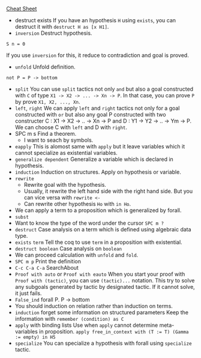 [Cheat Sheet](http://www.inf.ed.ac.uk/teaching/courses/tspl/cheatsheet.pdf)

- destruct exists
  If you have an hypothesis `H` using `exists`, you can destruct it with
  `destruct H as [x H1]`.
- `inversion`
  Destruct hypothesis.
```coq
S n = 0
```
  If you use `inversion` for this, it reduce to contradiction and goal is proved.
- `unfold`
  Unfold definition.
```coq
not P = P -> bottom
```
- `split`
  You can use `split` tactics not only `and` but also a goal constructed with
  `C` of type `X1 -> X2 -> ... -> Xn -> P`. In that case, you can prove `P`
  by prove `X1, X2, ..., Xn`.
- `left`, `right`
  We can apply `left` and `right` tactics not only for a goal constructed with
  `or` but also any goal P constructed with two constructer C : X1 -> X2 -> ..
  -> Xn -> P and D : Y1 -> Y2 -> .. -> Ym -> P. We can choose C with `left` and
  D with `right`.
- SPC m s
  Find a theorem.
  - I want to seach by symbols.
- `eapply`
  This is alomost same with `apply` but it leave variables which it cannot
  specialize as existential variables.
- `generalize dependent`
  Generalize a variable which is declared in hypothesis.
- `induction`
  Induction on structures. Apply on hypothesis or variable.
- `rewrite`
  - Rewrite goal with the hypothesis.
  - Usually, it rewrite the left hand side with the right hand side.
    But you can vice versa with `rewrite <-`
  - Can rewrite other hypothesis `Ho` with `in Ho`.
- We can apply a term to a proposition which is generalized by forall.
- `subst`
- Want to know the type of the word under the cursor
  `SPC m ?`
- `destruct`
  Case analysis on a term which is defined using algebraic data type.
- `exists` `term`
  Tell the coq to use `term` in a proposition with existential.
- `destruct boolean`
  Case analysis on `boolean`
- We can proceed calculation with `unfold` and `fold`.
- `SPC m p`
  Print the definition
- `C-c C-a C-a`
  SearchAbout
- `Proof with auto` or `Proof with eauto`
  When you start your proof with `Proof with (tactic)`, you can use
  `(tactic)...` notation. This try to solve any subgoals generated by tactic by
  designated tactic. If it cannot solve, it just fails.
- `False_ind`
  forall P. P -> bottom
- You should induction on relation rather than induction on terms.
- `induction` forget some information on structured parameters
  Keep the information with `remember (condition) as C`
- `apply` with binding lists
  Use when `apply` cannot determine meta-variables in proposition.
  `apply free_in_context with (T := T) (Gamma := empty) in H5`
- `specialize`
  You can specialize a hypothesis with forall using `specialize` tactic.


